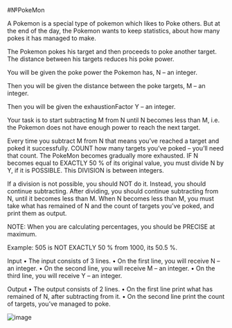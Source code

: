 #№PokeMon

A Pokemon is a special type of pokemon which likes to Poke others. But at the end of the day, the Pokemon wants to keep statistics, about how many pokes it has managed to make.

The Pokemon pokes his target and then proceeds to poke another target. The distance between his targets reduces his poke power.

You will be given the poke power the Pokemon has, N – an integer.

Then you will be given the distance between the poke targets, M – an integer.

Then you will be given the exhaustionFactor Y – an integer. 

Your task is to start subtracting M from N until N becomes less than M, i.e. the Pokemon does not have enough power to reach the next target. 

Every time you subtract M from N that means you’ve reached a target and poked it successfully. COUNT how many targets you’ve poked – you’ll need that count.
The PokeMon becomes gradually more exhausted. IF N becomes equal to EXACTLY 50 % of its original value, you must divide N by Y, if it is POSSIBLE. This DIVISION is between integers.

If a division is not possible, you should NOT do it. Instead, you should continue subtracting.
After dividing, you should continue subtracting from N, until it becomes less than M.
When N becomes less than M, you must take what has remained of N and the count of targets you’ve poked, and print them as output.

NOTE: When you are calculating percentages, you should be PRECISE at maximum.

Example: 505 is NOT EXACTLY 50 % from 1000, its 50.5 %.

Input
•	The input consists of 3 lines.
•	On the first line, you will receive N – an integer.
•	On the second line, you will receive M – an integer.
•	On the third line, you will receive Y – an integer.

Output
•	The output consists of 2 lines.
•	On the first line print what has remained of N, after subtracting from it.
•	On the second line print the count of targets, you’ve managed to poke.

![image](https://user-images.githubusercontent.com/45227327/192560377-7725b12b-3329-45f5-b0d4-32d088a83fc4.png)
